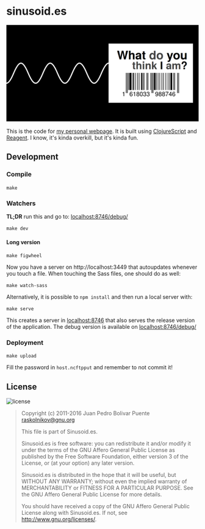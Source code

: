 sinusoid.es
===========

[![screenshot](https://raw.githubusercontent.com/arximboldi/sinusoides/master/resources/static/screens/sinusoides.png)](http://sinusoid.es)

This is the code for [my personal webpage](http://sinusoid.es).  It is
built using [ClojureScript](http://clojurescript.net/) and
[Reagent](http://clojurescript.net/).  I know, it's kinda overkill,
but it's kinda fun.

Development
-----------

### Compile

```
make
```

### Watchers

**TL;DR** run this and go to:
[localhost:8746/debug/](http://localhost:8746/debug/)

```
make dev
```

#### Long version

```
make figwheel
```

Now you have a server on http://localhost:3449 that autoupdates
whenever you touch a file.  When touching the Sass files, one should
do as well:

```
make watch-sass
```

Alternatively, it is possible to `npm install` and then run a local
server with:

```
make serve
```

This creates a server in [localhost:8746](http://localhost:8746) that
also serves the release version of the application.  The debug version
is available on [localhost:8746/debug/](http://localhost:8746/debug/)

### Deployment

```
make upload
```

Fill the password in `host.ncftpput` and remember to not commit it!

License
-------

![license](http://www.gnu.org/graphics/agplv3-155x51.png)

> Copyright (c) 2011-2016 Juan Pedro Bolivar Puente <raskolnikov@gnu.org>
>
> This file is part of Sinusoid.es.
>
> Sinusoid.es is free software: you can redistribute it and/or modify
> it under the terms of the GNU Affero General Public License as
> published by the Free Software Foundation, either version 3 of the
> License, or (at your option) any later version.
>
> Sinusoid.es is distributed in the hope that it will be useful, but
> WITHOUT ANY WARRANTY; without even the implied warranty of
> MERCHANTABILITY or FITNESS FOR A PARTICULAR PURPOSE.  See the GNU
> Affero General Public License for more details.
>
> You should have received a copy of the GNU Affero General Public
> License along with Sinusoid.es.  If not, see
> <http://www.gnu.org/licenses/>.
